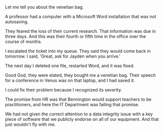 Let me tell you about
the venetian bag.

A professor had a
computer with a Microsoft Word
installation that was
not autosaving.

They feared the loss of their
current research. That information
was due in three days.
And this was their fourth or
fifth time in the office
over the course of months.

I escalated the ticket into
my queue. They said they would
come back in tomorrow. I said,
'Great, ask for Jayden
when you arrive.'

The next day I deleted one file,
restarted Word, and it was fixed.

Good God, they were elated,
they bought me a venetian bag.
Their speech for a conference
in Venus was on that laptop,
and I had saved it.

I could fix their problem
because I recognized its
severity.

The promise from HR was that
Bennington would support teachers
to be practitioners, and here
the IT Department was failing
that promise.

We had not given the correct
attention to a data integrity
issue with a key piece of software
that we publicly endorse on all
of our equipment. And that just
wouldn't fly with me.
